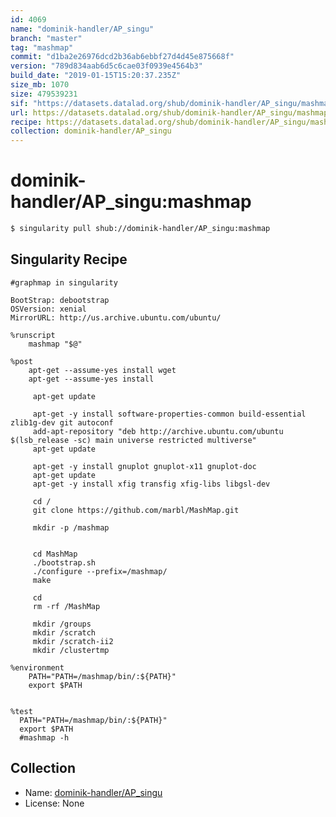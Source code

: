 ```yaml
---
id: 4069
name: "dominik-handler/AP_singu"
branch: "master"
tag: "mashmap"
commit: "d1ba2e26976dcd2b36ab6ebbf27d4d45e875668f"
version: "789d834aab6d5c6cae03f0939e4564b3"
build_date: "2019-01-15T15:20:37.235Z"
size_mb: 1070
size: 479539231
sif: "https://datasets.datalad.org/shub/dominik-handler/AP_singu/mashmap/2019-01-15-d1ba2e26-789d834a/789d834aab6d5c6cae03f0939e4564b3.simg"
url: https://datasets.datalad.org/shub/dominik-handler/AP_singu/mashmap/2019-01-15-d1ba2e26-789d834a/
recipe: https://datasets.datalad.org/shub/dominik-handler/AP_singu/mashmap/2019-01-15-d1ba2e26-789d834a/Singularity
collection: dominik-handler/AP_singu
---
```


# dominik-handler/AP_singu:mashmap

```bash
$ singularity pull shub://dominik-handler/AP_singu:mashmap
```

## Singularity Recipe

```singularity
#graphmap in singularity

BootStrap: debootstrap
OSVersion: xenial
MirrorURL: http://us.archive.ubuntu.com/ubuntu/

%runscript
    mashmap "$@"

%post
    apt-get --assume-yes install wget
    apt-get --assume-yes install 

     apt-get update
      
     apt-get -y install software-properties-common build-essential zlib1g-dev git autoconf
     add-apt-repository "deb http://archive.ubuntu.com/ubuntu $(lsb_release -sc) main universe restricted multiverse"
     apt-get update
    
     apt-get -y install gnuplot gnuplot-x11 gnuplot-doc 
     apt-get update
     apt-get -y install xfig transfig xfig-libs libgsl-dev
           
     cd /
     git clone https://github.com/marbl/MashMap.git

     mkdir -p /mashmap
     
     
     cd MashMap
     ./bootstrap.sh
     ./configure --prefix=/mashmap/
     make
     
     cd 
     rm -rf /MashMap
     
     mkdir /groups
     mkdir /scratch
     mkdir /scratch-ii2
     mkdir /clustertmp

%environment
    PATH="PATH=/mashmap/bin/:${PATH}"
    export $PATH


%test
  PATH="PATH=/mashmap/bin/:${PATH}"
  export $PATH
  #mashmap -h
```

## Collection

 - Name: [dominik-handler/AP_singu](https://github.com/dominik-handler/AP_singu)
 - License: None

